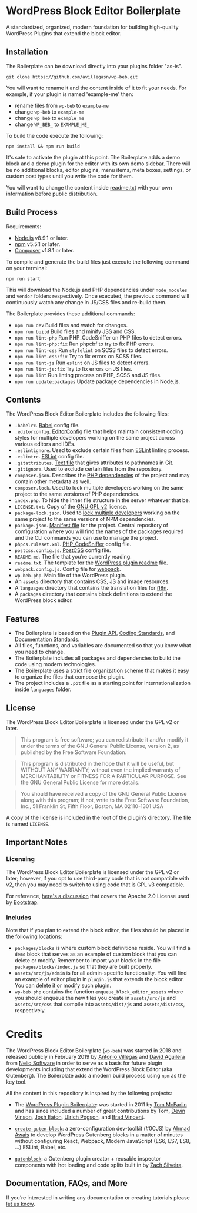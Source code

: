 # WordPress Block Editor Boilerplate

A standardized, organized, modern foundation for building high-quality WordPress Plugins that extend the block editor.

## Installation

The Boilerplate can be download directly into your plugins folder "as-is".

```
git clone https://github.com/avillegasn/wp-beb.git
```

You will want to rename it and the content inside of it to fit your needs. For example, if your plugin is named 'example-me' then:

* rename files from `wp-beb` to `example-me`
* change `wp-beb` to `example-me`
* change `wp_beb` to `example_me`
* change `WP_BEB_` to `EXAMPLE_ME_`

To build the code execute the following:

```
npm install && npm run build
```

It's safe to activate the plugin at this point. The Boilerplate adds a demo block and a demo plugin for the editor with its own demo sidebar. There will be no additional blocks, editor plugins, menu items, meta boxes, settings, or custom post types until you write the code for them.

You will want to change the content inside [readme.txt](./readme.txt) with your own information before public distribution.

## Build Process

Requirements:

* [Node.js](https://nodejs.org) v8.9.1 or later.
* [npm](https://www.npmjs.com/get-npm) v5.5.1 or later.
* [Composer](https://getcomposer.org/) v1.8.1 or later.

To compile and generate the build files just execute the following command on your terminal:

```
npm run start
```
This will download the Node.js and PHP dependencies under `node_modules` and `vendor` folders respectively. Once executed, the previous command will continuously watch any change in JS/CSS files and re-build them.

The Boilerplate provides these additional commands:

* `npm run dev` Build files and watch for changes.
* `npm run build` Build files and minify JSS and CSS.
* `npm run lint-php` Run PHP_CodeSniffer on PHP files to detect errors.
* `npm run lint-php:fix` Run phpcbf to try to fix PHP errors.
* `npm run lint-css` Run `stylelint` on SCSS files to detect errors.
* `npm run lint-css:fix` Try to fix errors on SCSS files.
* `npm run lint-js` Run `eslint` on JS files to detect errors.
* `npm run lint-js:fix` Try to fix errors on JS files.
* `npm run lint` Run linting process on PHP, SCSS and JS files.
* `npm run update:packages` Update package dependencies in Node.js.

## Contents

The WordPress Block Editor Boilerplate includes the following files:

* `.babelrc`. [Babel](https://babeljs.io/docs/en/config-files) config file.
* `.editorconfig`. [EditorConfig](https://editorconfig.org/) file that helps maintain consistent coding styles for multiple developers working on the same project across various editors and IDEs.
* `.eslintignore`. Used to exclude certain files from [ESLint](https://eslint.org/) linting process.
* `.eslintrc`. [ESLint](https://eslint.org/docs/user-guide/configuring) config file.
* `.gitattributes`. [Text file](https://git-scm.com/docs/gitattributes) that gives attributes to pathnames in Git.
* `.gitignore`. Used to exclude certain files from the repository.
* `composer.json`. Describes the [PHP dependencies](https://getcomposer.org/doc/01-basic-usage.md) of the project and may contain other metadata as well.
* `composer.lock`. Used to lock multiple developers working on the same project to the same versions of PHP dependencies.
* `index.php`. To hide the inner file structure in the server whatever that be.
* `LICENSE.txt`. Copy of the [GNU GPL v2](https://www.gnu.org/licenses/old-licenses/gpl-2.0.html) license.
* `package-lock.json`. Used to [lock multiple developers](https://docs.npmjs.com/files/package-lock.json.html) working on the same project to the same versions of NPM dependencies.
* `package.json`. [Manifest file](https://docs.npmjs.com/files/package.json.html) for the project. Central repository of configuration where you will find the names of the packages required and the CLI commands you can use to manage the project.
* `phpcs.ruleset.xml`. [PHP_CodeSniffer](https://github.com/squizlabs/PHP_CodeSniffer/wiki/Advanced-Usage#using-a-default-configuration-file) config file.
* `postcss.config.js`. [PostCSS](https://github.com/postcss/postcss-loader) config file.
* `README.md`. The file that you’re currently reading.
* `readme.txt`. The template for the [WordPress plugin readme](https://developer.wordpress.org/plugins/wordpress-org/how-your-readme-txt-works/) file.
* `webpack.config.js`. Config file for [webpack](https://webpack.js.org/configuration/).
* `wp-beb.php`. Main file of the WordPress plugin.
* An `assets` directory that contains CSS, JS and image resources.
* A `languages` directory that contains the translation files for [i18n](https://codex.wordpress.org/I18n_for_WordPress_Developers).
* A `packages` directory that contains block definitions to extend the WordPress block editor.

## Features

* The Boilerplate is based on the [Plugin API](http://codex.wordpress.org/Plugin_API), [Coding Standards](http://codex.wordpress.org/WordPress_Coding_Standards), and [Documentation Standards](https://make.wordpress.org/core/handbook/best-practices/inline-documentation-standards/php/).
* All files, functions, and variables are documented so that you know what you need to change.
* The Boilerplate includes all packages and dependencies to build the code using modern technologies.
* The Boilerplate uses a strict file organization scheme that makes it easy to organize the files that compose the plugin.
* The project includes a `.pot` file as a starting point for internationalization inside `languages` folder.

## License

The WordPress Block Editor Boilerplate is licensed under the GPL v2 or later.

> This program is free software; you can redistribute it and/or modify it under the terms of the GNU General Public License, version 2, as published by the Free Software Foundation.

> This program is distributed in the hope that it will be useful, but WITHOUT ANY WARRANTY; without even the implied warranty of MERCHANTABILITY or FITNESS FOR A PARTICULAR PURPOSE. See the GNU General Public License for more details.

> You should have received a copy of the GNU General Public License along with this program; if not, write to the Free Software Foundation, Inc., 51 Franklin St, Fifth Floor, Boston, MA 02110-1301 USA

A copy of the license is included in the root of the plugin’s directory. The file is named `LICENSE`.

## Important Notes

### Licensing

The WordPress Block Editor Boilerplate is licensed under the GPL v2 or later; however, if you opt to use third-party code that is not compatible with v2, then you may need to switch to using code that is GPL v3 compatible.

For reference, [here's a discussion](http://make.wordpress.org/themes/2013/03/04/licensing-note-apache-and-gpl/) that covers the Apache 2.0 License used by [Bootstrap](http://twitter.github.io/bootstrap/).

### Includes

Note that if you plan to extend the block editor, the files should be placed in the following locations:

* `packages/blocks` is where custom block definitions reside. You will find a `demo` block that serves as an example of custom block that you can delete or modify. Remember to import your blocks in the file `packages/blocks/index.js` so that they are built properly.
* `assets/src/js/admin` is for all admin-specific functionality. You will find an example of editor plugin in `plugin.js` that extends the block editor. You can delete it or modify such plugin.
* `wp-beb.php` contains the function `enqueue_block_editor_assets` where you should enqueue the new files you create in `assets/src/js` and `assets/src/css` that compile into `assets/dist/js` and `assets/dist/css`, respectively.

# Credits

The WordPress Block Editor Boilerplate (`wp-beb`) was started in 2018 and released publicly in February 2019 by [Antonio Villegas](http://twitter.com/avillegasn/) and [David Aguilera](http://twitter.com/davilera/) from [Nelio Software](https://neliosoftware.com/) in order to serve as a basis for future plugin developments including that extend the WordPress Block Editor (aka Gutenberg). The Boilerplate adds a modern build process using `npm` as the key tool.

All the content in this repository is inspired by the following projects:

* The [WordPress Plugin Boilerplate](https://github.com/DevinVinson/WordPress-Plugin-Boilerplate): was started in 2011 by [Tom McFarlin](http://twitter.com/tommcfarlin/) and has since included a number of great contributions by Tom, [Devin Vinson](https://github.com/DevinVinson), [Josh Eaton](https://twitter.com/jjeaton), [Ulrich Pogson](https://twitter.com/grapplerulrich), and [Brad Vincent](https://twitter.com/themergency).

* [`create-guten-block`](https://github.com/ahmadawais/create-guten-block): a zero-configuration dev-toolkit (#0CJS) by [Ahmad Awais](https://ahmadawais.com) to develop WordPress Gutenberg blocks in a matter of minutes without configuring React, Webpack, Modern JavaScript (ES6, ES7, ES8, …) ESLint, Babel, etc.

* [`gutenblock`](https://github.com/zackify/gutenblock): a Gutenberg plugin creator + reusable inspector components with hot loading and code splits built in by [Zach Silveira](https://github.com/zackify).

## Documentation, FAQs, and More

If you’re interested in writing any documentation or creating tutorials please [let us know](https://neliosoftware.com/contact/).

